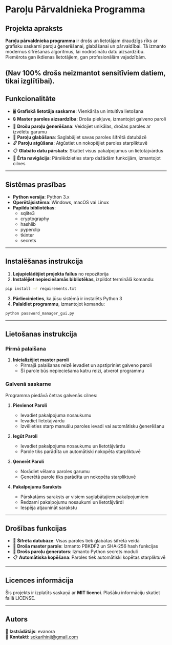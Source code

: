 # Paroļu Pārvaldnieka Programma

## Projekta apraksts
**Paroļu pārvaldnieka programma** ir drošs un lietotājam draudzīgs rīks ar grafisku saskarni paroļu ģenerēšanai, glabāšanai un pārvaldībai. Tā izmanto modernus šifrēšanas algoritmus, lai nodrošinātu datu aizsardzību. Piemērota gan ikdienas lietotājiem, gan profesionālām vajadzībām.

**(Nav 100% drošs neizmantot sensitīviem datiem, tikai izglītībai).**
---

## Funkcionalitāte

- 🖥️ **Grafiskā lietotāja saskarne**: Vienkārša un intuitīva lietošana
- 🔒 **Master paroles aizsardzība**: Droša piekļuve, izmantojot galveno paroli
- 🔑 **Drošu paroļu ģenerēšana**: Veidojiet unikālas, drošas paroles ar izvēlētu garumu
- 📂 **Paroļu glabāšana**: Saglabājiet savas paroles šifrētā datubāzē
- 🔓 **Paroļu atgūšana**: Atgūstiet un nokopējiet paroles starpliktuvē
- 📋 **Glabāto datu pārskats**: Skatiet visus pakalpojumus un lietotājvārdus
- 📱 **Ērta navigācija**: Pārslēdzieties starp dažādām funkcijām, izmantojot cilnes

---

## Sistēmas prasības

- **Python versija**: Python 3.x
- **Operētājsistēma**: Windows, macOS vai Linux
- **Papildu bibliotēkas**: 
  - sqlite3
  - cryptography
  - hashlib
  - pyperclip
  - tkinter
  - secrets

---

## Instalēšanas instrukcija

1. **Lejupielādējiet projekta failus** no repozitorija
2. **Instalējiet nepieciešamās bibliotēkas**, izpildot terminālā komandu:
```bash
pip install -r requirements.txt
```
3. **Pārliecinieties**, ka jūsu sistēmā ir instalēts Python 3
4. **Palaidiet programmu**, izmantojot komandu:
```bash
python password_manager_gui.py
```

---

## Lietošanas instrukcija

### Pirmā palaišana
1. **Inicializējiet master paroli**
   - Pirmajā palaišanas reizē ievadiet un apstipriniet galveno paroli
   - Šī parole būs nepieciešama katru reizi, atverot programmu

### Galvenā saskarne
Programma piedāvā četras galvenās cilnes:

1. **Pievienot Paroli**
   - Ievadiet pakalpojuma nosaukumu
   - Ievadiet lietotājvārdu
   - Izvēlieties starp manuālu paroles ievadi vai automātisku ģenerēšanu

2. **Iegūt Paroli**
   - Ievadiet pakalpojuma nosaukumu un lietotājvārdu
   - Parole tiks parādīta un automātiski nokopēta starpliktuvē

3. **Ģenerēt Paroli**
   - Norādiet vēlamo paroles garumu
   - Ģenerētā parole tiks parādīta un nokopēta starpliktuvē

4. **Pakalpojumu Saraksts**
   - Pārskatāms saraksts ar visiem saglabātajiem pakalpojumiem
   - Redzami pakalpojumu nosaukumi un lietotājvārdi
   - Iespēja atjaunināt sarakstu

---

## Drošības funkcijas

- 🔐 **Šifrēta datubāze**: Visas paroles tiek glabātas šifrētā veidā
- 🔑 **Droša master parole**: Izmanto PBKDF2 un SHA-256 hash funkcijas
- 🎲 **Drošs paroļu ģenerators**: Izmanto Python secrets moduli
- 📋 **Automātiska kopēšana**: Paroles tiek automātiski kopētas starpliktuvē

---

## Licences informācija

Šis projekts ir izplatīts saskaņā ar **MIT licenci**. Plašāku informāciju skatiet failā LICENSE.

---

## Autors

👤 **Izstrādātājs**: evanora  
📧 **Kontakti**: [sokarihinji@gmail.com](mailto:sokarihinji@gmail.com)
